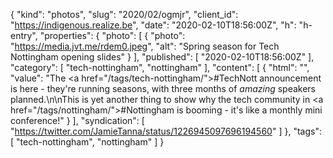 {
  "kind": "photos",
  "slug": "2020/02/ogmjr",
  "client_id": "https://indigenous.realize.be",
  "date": "2020-02-10T18:56:00Z",
  "h": "h-entry",
  "properties": {
    "photo": [
      {
        "photo": "https://media.jvt.me/rdem0.jpeg",
        "alt": "Spring season for Tech Nottingham opening slides"
      }
    ],
    "published": [
      "2020-02-10T18:56:00Z"
    ],
    "category": [
      "tech-nottingham",
      "nottingham"
    ],
    "content": [
      {
        "html": "",
        "value": "The <a href=\"/tags/tech-nottingham/\">#TechNott</a> announcement is here - they're running seasons, with three months of *amazing* speakers planned.\n\nThis is yet another thing to show why the tech community in <a href=\"/tags/nottingham/\">#Nottingham</a> is booming - it's like a monthly mini conference!"
      }
    ],
    "syndication": [
      "https://twitter.com/JamieTanna/status/1226945097696194560"
    ]
  },
  "tags": [
    "tech-nottingham",
    "nottingham"
  ]
}
